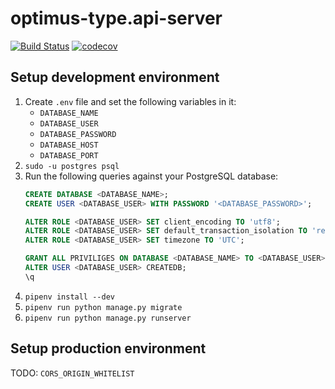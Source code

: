 # optimus-type.api-server

[![Build Status](https://travis-ci.org/hesoyam11/optimus-time.api-server.svg?branch=master)](https://travis-ci.org/hesoyam11/optimus-type.api-server)
[![codecov](https://codecov.io/gh/hesoyam11/optimus-type.api-server/branch/master/graph/badge.svg)](https://codecov.io/gh/hesoyam11/optimus-type.api-server)

## Setup development environment

1. Create `.env` file and set the following variables in it:
    * `DATABASE_NAME`
    * `DATABASE_USER`
    * `DATABASE_PASSWORD`
    * `DATABASE_HOST`
    * `DATABASE_PORT`
1. `sudo -u postgres psql`
1. Run the following queries against your PostgreSQL database:
    ```sql
    CREATE DATABASE <DATABASE_NAME>;
    CREATE USER <DATABASE_USER> WITH PASSWORD '<DATABASE_PASSWORD>';
    
    ALTER ROLE <DATABASE_USER> SET client_encoding TO 'utf8';
    ALTER ROLE <DATABASE_USER> SET default_transaction_isolation TO 'read committed';
    ALTER ROLE <DATABASE_USER> SET timezone TO 'UTC';
    
    GRANT ALL PRIVILIGES ON DATABASE <DATABASE_NAME> TO <DATABASE_USER>;
    ALTER USER <DATABASE_USER> CREATEDB;
    \q
    ```
1. `pipenv install --dev`
1. `pipenv run python manage.py migrate`
1. `pipenv run python manage.py runserver`

## Setup production environment

TODO: `CORS_ORIGIN_WHITELIST`